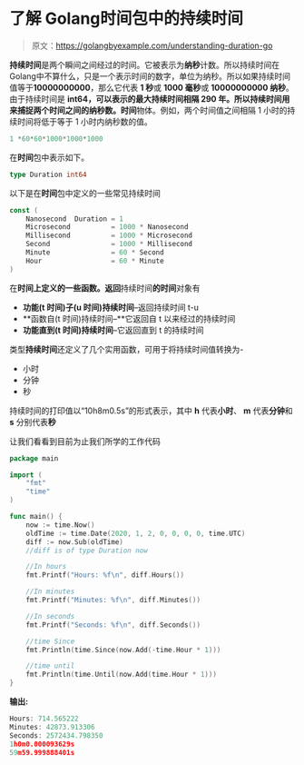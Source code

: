 # 了解 Golang时间包中的持续时间

> 原文：<https://golangbyexample.com/understanding-duration-go>

**持续时间**是两个瞬间之间经过的时间。它被表示为**纳秒**计数。所以持续时间在Golang中不算什么，只是一个表示时间的数字，单位为纳秒。所以如果持续时间值等于**10000000000**，那么它代表 **1 秒**或 **1000 毫秒**或 **10000000000 纳秒**。由于持续时间是 **int64，**可以表示的最大持续时间相隔 290 年。所以持续时间用来捕捉两个**时间之间的纳秒数。时间**物体。例如，两个时间值之间相隔 1 小时的持续时间将低于等于 1 小时内纳秒数的值。

```go
1 *60*60*1000*1000*1000
```

在**时间**包中表示如下。

```go
type Duration int64
```

以下是在**时间**包中定义的一些常见持续时间

```go
const (
    Nanosecond  Duration = 1
    Microsecond          = 1000 * Nanosecond
    Millisecond          = 1000 * Microsecond
    Second               = 1000 * Millisecond
    Minute               = 60 * Second
    Hour                 = 60 * Minute
)
```

在**时间上定义的一些函数。返回**持续时间**的时间**对象有

*   **功能(t 时间)子(u 时间)持续时间**–返回持续时间 t-u
*   **函数自(t 时间)持续时间–**它返回自 t 以来经过的持续时间
*   **功能直到(t 时间)持续时间**–它返回直到 t 的持续时间

类型**持续时间**还定义了几个实用函数，可用于将持续时间值转换为-

*   小时
*   分钟
*   秒

持续时间的打印值以“10h8m0.5s”的形式表示，其中 **h** 代表**小时**、 **m** 代表**分钟**和 **s** 分别代表**秒**

让我们看看到目前为止我们所学的工作代码

```go
package main

import (
    "fmt"
    "time"
)

func main() {
    now := time.Now()
    oldTime := time.Date(2020, 1, 2, 0, 0, 0, 0, time.UTC)
    diff := now.Sub(oldTime)
    //diff is of type Duration now

    //In hours
    fmt.Printf("Hours: %f\n", diff.Hours())

    //In minutes
    fmt.Printf("Minutes: %f\n", diff.Minutes())

    //In seconds
    fmt.Printf("Seconds: %f\n", diff.Seconds())

    //time Since
    fmt.Println(time.Since(now.Add(-time.Hour * 1)))

    //time until
    fmt.Println(time.Until(now.Add(time.Hour * 1)))
}
```

**输出:**

```go
Hours: 714.565222
Minutes: 42873.913306
Seconds: 2572434.798350
1h0m0.000093629s
59m59.999888401s
```